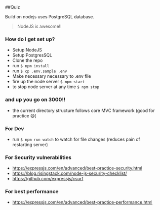##Quiz

Build on nodejs uses PostgreSQL database.
> NodeJS is awesome!!  
 
### How do I get set up? ###

* Setup NodeJS
* Setup PostgresSQL
* Clone the repo
* run `$ npm install`
* run `$ cp .env.sample .env`
* Make necessary necessary to .env file
* fire up the node server `$ npm start`
* to stop node server at any time `$ npm stop`
### and up you go on 3000!!

* the current directory structure follows core MVC framework (good for practice :smile:)

### For Dev ###

* run `$ npm run watch` to watch for file changes (reduces pain of restarting server)

### For Security vulnerabilities ###

* https://expressjs.com/en/advanced/best-practice-security.html 
* https://blog.risingstack.com/node-js-security-checklist/
* https://github.com/expressjs/csurf

### For best performance ###

* https://expressjs.com/en/advanced/best-practice-performance.html
